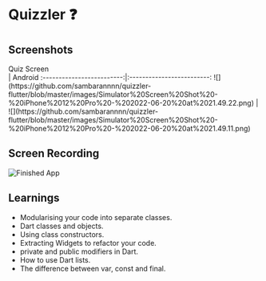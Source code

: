 # Quizzler ❓

## Screenshots

<div style="width:200">Quiz Screen</div>             |  Android
:-------------------------:|:-------------------------:
![](https://github.com/sambarannnn/quizzler-flutter/blob/master/images/Simulator%20Screen%20Shot%20-%20iPhone%2012%20Pro%20-%202022-06-20%20at%2021.49.22.png)  |  ![](https://github.com/sambarannnn/quizzler-flutter/blob/master/images/Simulator%20Screen%20Shot%20-%20iPhone%2012%20Pro%20-%202022-06-20%20at%2021.49.11.png)

## Screen Recording
![Finished App](https://github.com/londonappbrewery/Images/blob/master/quizzler-demo.gif)

## Learnings

- Modularising your code into separate classes.
- Dart classes and objects.
- Using class constructors.
- Extracting Widgets to refactor your code.
- private and public modifiers in Dart.
- How to use Dart lists.
- The difference between var, const and final.

